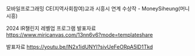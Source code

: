 모바일프로그래밍 CE(지역사회참여)교과 시흥시 연계 수상작 - MoneySiheung(머니시흥)

2024 IR챌린지 레벨업 프로그램
발표자료
https://www.miricanvas.com/13nn6v6?mode=templateshare

발표자료
https://youtu.be/lN2x1idUNYI?sivUeFeORpA5lD1Tkd
